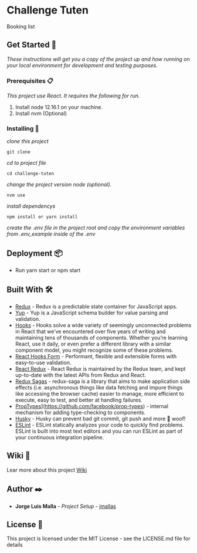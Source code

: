 # Challenge Tuten

Booking list

## Get Started 🚀

_These instructions will get you a copy of the project up and how running on your local environment for development and testing purposes._

### Prerequisites 📋

_This project use React. It requires the following for run._

1. Install node 12.16.1 on your machine.
2. Install nvm (Optional)

### Installing 🔧

_clone this project_

```
git clone
```

_cd to project file_

```
cd challenge-tuten
```

_change the project version node (optional)._

```
nvm use
```

_install dependencys_

```
npm install or yarn install
```

_create the .env file in the project root and copy the environment variables from .env_example inside of the .env_

## Deployment 📦

- Run yarn start or npm start

## Built With 🛠️

- [Redux](https://github.com/reduxjs/redux) - Redux is a predictable state container for JavaScript apps.
- [Yup](https://www.npmjs.com/package/yup) - Yup is a JavaScript schema builder for value parsing and validation.
- [Hooks](https://es.reactjs.org/docs/hooks-reference.html) - Hooks solve a wide variety of seemingly unconnected problems in React that we’ve encountered over five years of writing and maintaining tens of thousands of components. Whether you’re learning React, use it daily, or even prefer a different library with a similar component model, you might recognize some of these problems.
- [React Hooks Form](https://react-hook-form.com/get-started/) - Performant, flexible and extensible forms with easy-to-use validation.
- [React Redux](https://react-redux.js.org) - React Redux is maintained by the Redux team, and kept up-to-date with the latest APIs from Redux and React.
- [Redux Sagas](https://redux-saga.js.org) - redux-saga is a library that aims to make application side effects (i.e. asynchronous things like data fetching and impure things like accessing the browser cache) easier to manage, more efficient to execute, easy to test, and better at handling failures.
- [PropTypes](https://github.com/facebook/prop-types)](https://github.com/facebook/prop-types) - internal mechanism for adding type-checking to components.
- [Husky](https://github.com/typicode/husky) - Husky can prevent bad git commit, git push and more 🐶 woof!
- [ESLint](https://github.com/typicode/husky) - ESLint statically analyzes your code to quickly find problems. ESLint is built into most text editors and you can run ESLint as part of your continuous integration pipeline.

## Wiki 📖

Lear more about this project [Wiki](https://github.com/jlmallas160190/challenge-tuten)

## Author ✒️

- **Jorge Luis Malla** - _Project Setup_ - [jmallas](https://github.com/jlmallas160190)

## License 📄

This project is licensed under the MIT License - see the LICENSE.md file for details
